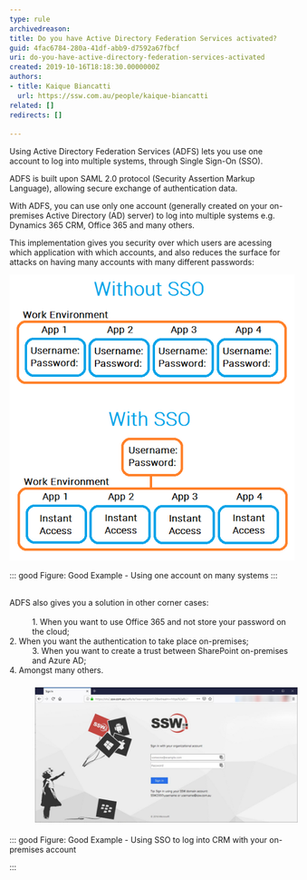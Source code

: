 ```yaml
---
type: rule
archivedreason: 
title: Do you have Active Directory Federation Services activated?
guid: 4fac6784-280a-41df-abb9-d7592a67fbcf
uri: do-you-have-active-directory-federation-services-activated
created: 2019-10-16T18:18:30.0000000Z
authors:
- title: Kaique Biancatti
  url: https://ssw.com.au/people/kaique-biancatti
related: []
redirects: []

---
```


Using Active Directory Federation Services (ADFS) lets you use one account to log into multiple systems, through Single Sign-On (SSO).

<!--endintro-->

ADFS is built upon SAML 2.0 protocol (Security Assertion Markup Language), allowing secure exchange of authentication data.

With ADFS, you can use only one account (generally created on your on-premises Active Directory (AD) server) to log into multiple systems e.g. Dynamics 365 CRM, Office 365 and many others.

This implementation gives you security over which users are acessing which application with which accounts, and also reduces the surface for attacks on having many accounts with many different passwords:


![](sso.png)


::: good
Figure: Good Example - Using one account on many systems
:::

<dt><br></dt><dt>ADFS also gives you a solution in other corner cases:</dt><dd><br></dd><dd>  1. When you want to use Office 365 and not store your password on the cloud;</dd><dt>  2. When you want the authentication to take place on-premises;</dt><dd>  3. When you want to create a trust between SharePoint on-premises and Azure AD;</dd><dt>  4. Amongst many others.</dt><dd><br></dd><dd><img src="adfs.jpg" alt="adfs.jpg" style="margin:5px;width:808px;"></dd>

::: good
Figure: Good Example - Using SSO to log into CRM with your on-premises account

:::
